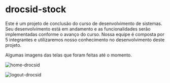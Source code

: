 # drocsid-stock
Este é um projeto de conclusão do curso de desenvolvimento de sistemas.
Seu desenvolvimento está em andamento e as funcionalidades serão implementadas conforme o avanço do curso.
Nossa equipe é composta por 5 integrantes e utilizaremos nosso conhecimento no desenvolvimento deste projeto.


Algumas imagens das telas que foram feitas até o momento.

![home-drocsid](https://user-images.githubusercontent.com/52226835/120759128-10032e00-c4e9-11eb-926c-66b730236cc9.PNG)


![logout-drocsid](https://user-images.githubusercontent.com/52226835/120759253-3a54eb80-c4e9-11eb-92f0-c0d7a0d7fea8.PNG)
